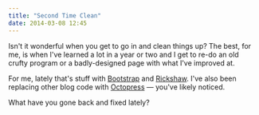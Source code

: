 ```yaml
---
title: "Second Time Clean"
date: 2014-03-08 12:45
---
```

Isn't it wonderful when you get to go in and clean things up? The best,
for me, is when I've learned a lot in a year or two and I get to re-do
an old crufty program or a badly-designed page with what I've improved at.

For me, lately that's stuff with
<a href="http://getbootstrap.com">Bootstrap</a> and
<a href="https://tech.shutterstock.com/rickshaw/examples/">Rickshaw</a>.
I've also been replacing other blog code with
<a href="http://octopress.org">Octopress</a> &mdash; you've likely noticed.

What have you gone back and fixed lately?
